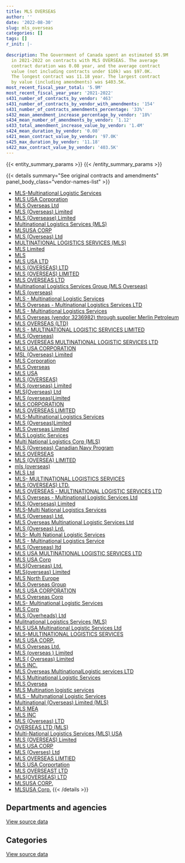 ```yaml
---
title: MLS OVERSEAS
author: ''
date: '2022-08-30'
slug: mls_overseas
categories: []
tags: []
r_init: |-
  
description: The Government of Canada spent an estimated $5.9M
  in 2021-2022 on contracts with MLS OVERSEAS. The average
  contract duration was 0.08 year, and the average contract
  value (not including contracts under $10k) was $97.0K.
  The longest contract was 11.18 year. The largest contract
  by value (including amendments) was $403.5K.
most_recent_fiscal_year_total: '5.9M'
most_recent_fiscal_year_year: '2021-2022'
s431_number_of_contracts_by_vendor: '463'
s431_number_of_contracts_by_vendor_with_amendments: '154'
s431_number_of_contracts_amendments_percentage: '33%'
s432_mean_amendment_increase_percentage_by_vendor: '18%'
s434_mean_number_of_amendments_by_vendor: '1.12'
s433_total_amendment_increase_value_by_vendor: '1.4M'
s424_mean_duration_by_vendor: '0.08'
s421_mean_contract_value_by_vendor: '97.0K'
s425_max_duration_by_vendor: '11.18'
s422_max_contract_value_by_vendor: '403.5K'
---
```


<script src="/rmarkdown-libs/htmlwidgets/htmlwidgets.js"></script>
<link href="/rmarkdown-libs/datatables-css/datatables-crosstalk.css" rel="stylesheet" />
<script src="/rmarkdown-libs/datatables-binding/datatables.js"></script>
<script src="/rmarkdown-libs/jquery/jquery-3.6.0.min.js"></script>
<link href="/rmarkdown-libs/dt-core-bootstrap/css/dataTables.bootstrap.min.css" rel="stylesheet" />
<link href="/rmarkdown-libs/dt-core-bootstrap/css/dataTables.bootstrap.extra.css" rel="stylesheet" />
<script src="/rmarkdown-libs/dt-core-bootstrap/js/jquery.dataTables.min.js"></script>
<script src="/rmarkdown-libs/dt-core-bootstrap/js/dataTables.bootstrap.min.js"></script>
<link href="/rmarkdown-libs/crosstalk/css/crosstalk.min.css" rel="stylesheet" />
<script src="/rmarkdown-libs/crosstalk/js/crosstalk.min.js"></script>
<script src="/rmarkdown-libs/htmlwidgets/htmlwidgets.js"></script>
<link href="/rmarkdown-libs/datatables-css/datatables-crosstalk.css" rel="stylesheet" />
<script src="/rmarkdown-libs/datatables-binding/datatables.js"></script>
<script src="/rmarkdown-libs/jquery/jquery-3.6.0.min.js"></script>
<link href="/rmarkdown-libs/dt-core-bootstrap/css/dataTables.bootstrap.min.css" rel="stylesheet" />
<link href="/rmarkdown-libs/dt-core-bootstrap/css/dataTables.bootstrap.extra.css" rel="stylesheet" />
<script src="/rmarkdown-libs/dt-core-bootstrap/js/jquery.dataTables.min.js"></script>
<script src="/rmarkdown-libs/dt-core-bootstrap/js/dataTables.bootstrap.min.js"></script>
<link href="/rmarkdown-libs/crosstalk/css/crosstalk.min.css" rel="stylesheet" />
<script src="/rmarkdown-libs/crosstalk/js/crosstalk.min.js"></script>

{{< entity_summary_params >}}
{{< /entity_summary_params >}}

{{< details summary="See original contracts and amendments" panel_body_class="vendor-names-list" >}}
- [MLS-Multinational Logistic Services](https://search.open.canada.ca/en/ct/?sort=contract_value_f%20desc&page=1&search_text=%22MLS-Multinational%20Logistic%20Services%22)
- [MLS USA Corporation](https://search.open.canada.ca/en/ct/?sort=contract_value_f%20desc&page=1&search_text=%22MLS%20USA%20Corporation%22)
- [MLS Overseas Ltd](https://search.open.canada.ca/en/ct/?sort=contract_value_f%20desc&page=1&search_text=%22MLS%20Overseas%20Ltd%22)
- [MLS (Overseas) Limited](https://search.open.canada.ca/en/ct/?sort=contract_value_f%20desc&page=1&search_text=%22MLS%20%28Overseas%29%20Limited%22)
- [MLS (Oversease) Limited](https://search.open.canada.ca/en/ct/?sort=contract_value_f%20desc&page=1&search_text=%22MLS%20%28Oversease%29%20Limited%22)
- [Multinational Logistics Services (MLS)](https://search.open.canada.ca/en/ct/?sort=contract_value_f%20desc&page=1&search_text=%22Multinational%20Logistics%20Services%20%28MLS%29%22)
- [MLSUSA CORP](https://search.open.canada.ca/en/ct/?sort=contract_value_f%20desc&page=1&search_text=%22MLSUSA%20CORP%22)
- [MLS (Overseas) Ltd](https://search.open.canada.ca/en/ct/?sort=contract_value_f%20desc&page=1&search_text=%22MLS%20%28Overseas%29%20Ltd%22)
- [MULTINATIONAL LOGISTICS SERVICES (MLS)](https://search.open.canada.ca/en/ct/?sort=contract_value_f%20desc&page=1&search_text=%22MULTINATIONAL%20LOGISTICS%20SERVICES%20%28MLS%29%22)
- [MLS Limited](https://search.open.canada.ca/en/ct/?sort=contract_value_f%20desc&page=1&search_text=%22MLS%20Limited%22)
- [MLS](https://search.open.canada.ca/en/ct/?sort=contract_value_f%20desc&page=1&search_text=%22MLS%22)
- [MLS USA LTD](https://search.open.canada.ca/en/ct/?sort=contract_value_f%20desc&page=1&search_text=%22MLS%20USA%20LTD%22)
- [MLS (OVERSEAS) LTD](https://search.open.canada.ca/en/ct/?sort=contract_value_f%20desc&page=1&search_text=%22MLS%20%28OVERSEAS%29%20LTD%22)
- [MLS (OVERSEAS) LIMITED](https://search.open.canada.ca/en/ct/?sort=contract_value_f%20desc&page=1&search_text=%22MLS%20%28OVERSEAS%29%20LIMITED%22)
- [MLS OVERSEAS LTD](https://search.open.canada.ca/en/ct/?sort=contract_value_f%20desc&page=1&search_text=%22MLS%20OVERSEAS%20LTD%22)
- [Multinational Logistics Services Group (MLS Overseas)](https://search.open.canada.ca/en/ct/?sort=contract_value_f%20desc&page=1&search_text=%22Multinational%20Logistics%20Services%20Group%20%28MLS%20Overseas%29%22)
- [MLS (overseas)](https://search.open.canada.ca/en/ct/?sort=contract_value_f%20desc&page=1&search_text=%22MLS%20%28overseas%29%22)
- [MLS - Multinational Logistic Services](https://search.open.canada.ca/en/ct/?sort=contract_value_f%20desc&page=1&search_text=%22MLS%20-%20Multinational%20Logistic%20Services%22)
- [MLS Overseas - Multinational Logistics Services LTD](https://search.open.canada.ca/en/ct/?sort=contract_value_f%20desc&page=1&search_text=%22MLS%20Overseas%20-%20Multinational%20Logistics%20Services%20LTD%22)
- [MLS - Multinational Logistics Services](https://search.open.canada.ca/en/ct/?sort=contract_value_f%20desc&page=1&search_text=%22MLS%20-%20Multinational%20Logistics%20Services%22)
- [MLS Overseas (vendor 3236982) through supplier Merlin Petroleum](https://search.open.canada.ca/en/ct/?sort=contract_value_f%20desc&page=1&search_text=%22MLS%20Overseas%20%28vendor%203236982%29%20through%20supplier%20Merlin%20Petroleum%22)
- [MLS OVERSEAS (LTD)](https://search.open.canada.ca/en/ct/?sort=contract_value_f%20desc&page=1&search_text=%22MLS%20OVERSEAS%20%28LTD%29%22)
- [MLS - MULTINATIONAL LOGISTIC SERVICES LIMITED](https://search.open.canada.ca/en/ct/?sort=contract_value_f%20desc&page=1&search_text=%22MLS%20-%20MULTINATIONAL%20LOGISTIC%20SERVICES%20LIMITED%22)
- [MLS (Overseas)](https://search.open.canada.ca/en/ct/?sort=contract_value_f%20desc&page=1&search_text=%22MLS%20%28Overseas%29%22)
- [MLS OVERSEAS MULTINATIONAL LOGISTIC SERVICES LTD](https://search.open.canada.ca/en/ct/?sort=contract_value_f%20desc&page=1&search_text=%22MLS%20OVERSEAS%20MULTINATIONAL%20LOGISTIC%20SERVICES%20LTD%22)
- [MLS USA CORPORATION](https://search.open.canada.ca/en/ct/?sort=contract_value_f%20desc&page=1&search_text=%22MLS%20USA%20CORPORATION%22)
- [MSL (Overseas) Limited](https://search.open.canada.ca/en/ct/?sort=contract_value_f%20desc&page=1&search_text=%22MSL%20%28Overseas%29%20Limited%22)
- [MLS Corporation](https://search.open.canada.ca/en/ct/?sort=contract_value_f%20desc&page=1&search_text=%22MLS%20Corporation%22)
- [MLS Overseas](https://search.open.canada.ca/en/ct/?sort=contract_value_f%20desc&page=1&search_text=%22MLS%20Overseas%22)
- [MLS USA](https://search.open.canada.ca/en/ct/?sort=contract_value_f%20desc&page=1&search_text=%22MLS%20USA%22)
- [MLS (OVERSEAS)](https://search.open.canada.ca/en/ct/?sort=contract_value_f%20desc&page=1&search_text=%22MLS%20%28OVERSEAS%29%22)
- [MLS (overseas) Limited](https://search.open.canada.ca/en/ct/?sort=contract_value_f%20desc&page=1&search_text=%22MLS%20%28overseas%29%20Limited%22)
- [MLS(Overseas) Ltd](https://search.open.canada.ca/en/ct/?sort=contract_value_f%20desc&page=1&search_text=%22MLS%28Overseas%29%20Ltd%22)
- [MLS (overseas)Limited](https://search.open.canada.ca/en/ct/?sort=contract_value_f%20desc&page=1&search_text=%22MLS%20%28overseas%29Limited%22)
- [MLS CORPORATION](https://search.open.canada.ca/en/ct/?sort=contract_value_f%20desc&page=1&search_text=%22MLS%20CORPORATION%22)
- [MLS OVERSEAS LIMITED](https://search.open.canada.ca/en/ct/?sort=contract_value_f%20desc&page=1&search_text=%22MLS%20OVERSEAS%20LIMITED%22)
- [MLS-Multinational Logistics Services](https://search.open.canada.ca/en/ct/?sort=contract_value_f%20desc&page=1&search_text=%22MLS-Multinational%20Logistics%20Services%22)
- [MLS (Overseas)Limited](https://search.open.canada.ca/en/ct/?sort=contract_value_f%20desc&page=1&search_text=%22MLS%20%28Overseas%29Limited%22)
- [MLS Overseas Limited](https://search.open.canada.ca/en/ct/?sort=contract_value_f%20desc&page=1&search_text=%22MLS%20Overseas%20Limited%22)
- [MLS Logistic Services](https://search.open.canada.ca/en/ct/?sort=contract_value_f%20desc&page=1&search_text=%22MLS%20Logistic%20Services%22)
- [Multi National Logistics Corp (MLS)](https://search.open.canada.ca/en/ct/?sort=contract_value_f%20desc&page=1&search_text=%22Multi%20National%20Logistics%20Corp%20%28MLS%29%22)
- [MLS (Overseas) Canadian Navy Program](https://search.open.canada.ca/en/ct/?sort=contract_value_f%20desc&page=1&search_text=%22MLS%20%28Overseas%29%20Canadian%20Navy%20Program%22)
- [MLS OVERSEAS](https://search.open.canada.ca/en/ct/?sort=contract_value_f%20desc&page=1&search_text=%22MLS%20OVERSEAS%22)
- [MLS (OVERSEA) LIMITED](https://search.open.canada.ca/en/ct/?sort=contract_value_f%20desc&page=1&search_text=%22MLS%20%28OVERSEA%29%20LIMITED%22)
- [mls (overseas)](https://search.open.canada.ca/en/ct/?sort=contract_value_f%20desc&page=1&search_text=%22mls%20%28overseas%29%22)
- [MLS Ltd](https://search.open.canada.ca/en/ct/?sort=contract_value_f%20desc&page=1&search_text=%22MLS%20Ltd%22)
- [MLS- MULTINATIONAL LOGISTICS SERVICES](https://search.open.canada.ca/en/ct/?sort=contract_value_f%20desc&page=1&search_text=%22MLS-%20MULTINATIONAL%20LOGISTICS%20SERVICES%22)
- [MLS (OVERSEAS) LTD.](https://search.open.canada.ca/en/ct/?sort=contract_value_f%20desc&page=1&search_text=%22MLS%20%28OVERSEAS%29%20LTD.%22)
- [MLS OVERSEAS - MULTINATIONAL LOGISTIC SERVICES LTD](https://search.open.canada.ca/en/ct/?sort=contract_value_f%20desc&page=1&search_text=%22MLS%20OVERSEAS%20-%20MULTINATIONAL%20LOGISTIC%20SERVICES%20LTD%22)
- [MLS Overseas - Multinational Logistic Services Ltd](https://search.open.canada.ca/en/ct/?sort=contract_value_f%20desc&page=1&search_text=%22MLS%20Overseas%20-%20Multinational%20Logistic%20Services%20Ltd%22)
- [MLS (Oversesas) Limited](https://search.open.canada.ca/en/ct/?sort=contract_value_f%20desc&page=1&search_text=%22MLS%20%28Oversesas%29%20Limited%22)
- [MLS-Multi National Logistics Services](https://search.open.canada.ca/en/ct/?sort=contract_value_f%20desc&page=1&search_text=%22MLS-Multi%20National%20Logistics%20Services%22)
- [MLS (Overseas) Ltd.](https://search.open.canada.ca/en/ct/?sort=contract_value_f%20desc&page=1&search_text=%22MLS%20%28Overseas%29%20Ltd.%22)
- [MLS Overseas Multinational Logistic Services Ltd](https://search.open.canada.ca/en/ct/?sort=contract_value_f%20desc&page=1&search_text=%22MLS%20Overseas%20Multinational%20Logistic%20Services%20Ltd%22)
- [MLS (Overseas) Lrd.](https://search.open.canada.ca/en/ct/?sort=contract_value_f%20desc&page=1&search_text=%22MLS%20%28Overseas%29%20Lrd.%22)
- [MLS- Multi National Logistic Services](https://search.open.canada.ca/en/ct/?sort=contract_value_f%20desc&page=1&search_text=%22MLS-%20Multi%20National%20Logistic%20Services%22)
- [MLS - Multinational Logistics Service](https://search.open.canada.ca/en/ct/?sort=contract_value_f%20desc&page=1&search_text=%22MLS%20-%20Multinational%20Logistics%20Service%22)
- [MLS (Overseas) ltd](https://search.open.canada.ca/en/ct/?sort=contract_value_f%20desc&page=1&search_text=%22MLS%20%28Overseas%29%20ltd%22)
- [MLS USA MULTINATIONAL LOGISTIC SERVICES LTD](https://search.open.canada.ca/en/ct/?sort=contract_value_f%20desc&page=1&search_text=%22MLS%20USA%20MULTINATIONAL%20LOGISTIC%20SERVICES%20LTD%22)
- [MLS USA Corp](https://search.open.canada.ca/en/ct/?sort=contract_value_f%20desc&page=1&search_text=%22MLS%20USA%20Corp%22)
- [MLS(Overseas) Ltd.](https://search.open.canada.ca/en/ct/?sort=contract_value_f%20desc&page=1&search_text=%22MLS%28Overseas%29%20Ltd.%22)
- [MLS(overseas) Limited](https://search.open.canada.ca/en/ct/?sort=contract_value_f%20desc&page=1&search_text=%22MLS%28overseas%29%20Limited%22)
- [MLS North Europe](https://search.open.canada.ca/en/ct/?sort=contract_value_f%20desc&page=1&search_text=%22MLS%20North%20Europe%22)
- [MLS Overseas Group](https://search.open.canada.ca/en/ct/?sort=contract_value_f%20desc&page=1&search_text=%22MLS%20Overseas%20Group%22)
- [MLS USA CORPORATION](https://search.open.canada.ca/en/ct/?sort=contract_value_f%20desc&page=1&search_text=%22MLS%20%20USA%20CORPORATION%22)
- [MLS Overseas Corp](https://search.open.canada.ca/en/ct/?sort=contract_value_f%20desc&page=1&search_text=%22MLS%20Overseas%20Corp%22)
- [MLS- Multinational Logistic Services](https://search.open.canada.ca/en/ct/?sort=contract_value_f%20desc&page=1&search_text=%22MLS-%20Multinational%20Logistic%20Services%22)
- [MLS Corp](https://search.open.canada.ca/en/ct/?sort=contract_value_f%20desc&page=1&search_text=%22MLS%20Corp%22)
- [MLS (Overheads) Ltd](https://search.open.canada.ca/en/ct/?sort=contract_value_f%20desc&page=1&search_text=%22MLS%20%28Overheads%29%20Ltd%22)
- [Mulitnational Logistics Services (MLS)](https://search.open.canada.ca/en/ct/?sort=contract_value_f%20desc&page=1&search_text=%22Mulitnational%20Logistics%20Services%20%28MLS%29%22)
- [MLS USA Multinational Logistic Services Ltd](https://search.open.canada.ca/en/ct/?sort=contract_value_f%20desc&page=1&search_text=%22MLS%20USA%20Multinational%20Logistic%20Services%20Ltd%22)
- [MLS-MULTINATIONAL LOGISTICS SERVICES](https://search.open.canada.ca/en/ct/?sort=contract_value_f%20desc&page=1&search_text=%22MLS-MULTINATIONAL%20LOGISTICS%20SERVICES%22)
- [MLS USA CORP.](https://search.open.canada.ca/en/ct/?sort=contract_value_f%20desc&page=1&search_text=%22MLS%20USA%20CORP.%22)
- [MLS Overseas Ltd.](https://search.open.canada.ca/en/ct/?sort=contract_value_f%20desc&page=1&search_text=%22MLS%20Overseas%20Ltd.%22)
- [MLS (overseas ) Limited](https://search.open.canada.ca/en/ct/?sort=contract_value_f%20desc&page=1&search_text=%22MLS%20%28overseas%20%29%20Limited%22)
- [MLS ( Overseas) Limited](https://search.open.canada.ca/en/ct/?sort=contract_value_f%20desc&page=1&search_text=%22MLS%20%28%20Overseas%29%20Limited%22)
- [MLS INC.](https://search.open.canada.ca/en/ct/?sort=contract_value_f%20desc&page=1&search_text=%22MLS%20INC.%22)
- [MLS Overseas MultinationalLogistic services LTD](https://search.open.canada.ca/en/ct/?sort=contract_value_f%20desc&page=1&search_text=%22MLS%20Overseas%20MultinationalLogistic%20services%20LTD%22)
- [MLS Multinational Logistic Services](https://search.open.canada.ca/en/ct/?sort=contract_value_f%20desc&page=1&search_text=%22MLS%20Multinational%20Logistic%20Services%22)
- [MLS Oversea](https://search.open.canada.ca/en/ct/?sort=contract_value_f%20desc&page=1&search_text=%22MLS%20Oversea%22)
- [MLS Multination logistic services](https://search.open.canada.ca/en/ct/?sort=contract_value_f%20desc&page=1&search_text=%22MLS%20Multination%20logistic%20services%22)
- [MLS - Multynational Logistic Services](https://search.open.canada.ca/en/ct/?sort=contract_value_f%20desc&page=1&search_text=%22MLS%20-%20Multynational%20Logistic%20Services%22)
- [Multinational (Overseas) Limited (MLS)](https://search.open.canada.ca/en/ct/?sort=contract_value_f%20desc&page=1&search_text=%22Multinational%20%28Overseas%29%20Limited%20%28MLS%29%22)
- [MLS MEA](https://search.open.canada.ca/en/ct/?sort=contract_value_f%20desc&page=1&search_text=%22MLS%20MEA%22)
- [MLS INC](https://search.open.canada.ca/en/ct/?sort=contract_value_f%20desc&page=1&search_text=%22MLS%20INC%22)
- [MLS (Overseas) LTD](https://search.open.canada.ca/en/ct/?sort=contract_value_f%20desc&page=1&search_text=%22MLS%20%28Overseas%29%20LTD%22)
- [OVERSEAS LTD (MLS)](https://search.open.canada.ca/en/ct/?sort=contract_value_f%20desc&page=1&search_text=%22OVERSEAS%20LTD%20%28MLS%29%22)
- [Multi-National Logistics Services (MLS) USA](https://search.open.canada.ca/en/ct/?sort=contract_value_f%20desc&page=1&search_text=%22Multi-National%20%20Logistics%20Services%20%28MLS%29%20USA%22)
- [MLS (OVERSEAS) Limited](https://search.open.canada.ca/en/ct/?sort=contract_value_f%20desc&page=1&search_text=%22MLS%20%28OVERSEAS%29%20Limited%22)
- [MLS USA CORP](https://search.open.canada.ca/en/ct/?sort=contract_value_f%20desc&page=1&search_text=%22MLS%20USA%20CORP%22)
- [MLS (Overses) Ltd](https://search.open.canada.ca/en/ct/?sort=contract_value_f%20desc&page=1&search_text=%22MLS%20%28Overses%29%20Ltd%22)
- [MLS OVERSEAS LIMTIED](https://search.open.canada.ca/en/ct/?sort=contract_value_f%20desc&page=1&search_text=%22MLS%20OVERSEAS%20LIMTIED%22)
- [MLS USA Corportation](https://search.open.canada.ca/en/ct/?sort=contract_value_f%20desc&page=1&search_text=%22MLS%20USA%20Corportation%22)
- [MLS OVERSEAST LTD](https://search.open.canada.ca/en/ct/?sort=contract_value_f%20desc&page=1&search_text=%22MLS%20OVERSEAST%20LTD%22)
- [MLS(OVERSEAS) LTD](https://search.open.canada.ca/en/ct/?sort=contract_value_f%20desc&page=1&search_text=%22MLS%28OVERSEAS%29%20LTD%22)
- [MLSUSA CORP.](https://search.open.canada.ca/en/ct/?sort=contract_value_f%20desc&page=1&search_text=%22MLSUSA%20CORP.%22)
- [MLSUSA Corp.](https://search.open.canada.ca/en/ct/?sort=contract_value_f%20desc&page=1&search_text=%22MLSUSA%20Corp.%22)
{{< /details >}}

## Departments and agencies

<div id="htmlwidget-1" style="width:100%;height:auto;" class="datatables html-widget"></div>
<script type="application/json" data-for="htmlwidget-1">{"x":{"style":"bootstrap","filter":"none","vertical":false,"data":[["<a href=\"/departments/dnd-mdn/\">National Defence<\/a>"],[14894938.16],[12781005.81],[5553453.31],[5855587.37]],"container":"<table class=\"table table-striped table-hover row-border order-column display\">\n  <thead>\n    <tr>\n      <th>Department<\/th>\n      <th>2018-2019<\/th>\n      <th>2019-2020<\/th>\n      <th>2020-2021<\/th>\n      <th>2021-2022<\/th>\n    <\/tr>\n  <\/thead>\n<\/table>","options":{"order":[[4,"desc"]],"pageLength":10,"autoWidth":true,"columnDefs":[{"targets":1,"render":"function(data, type, row, meta) {\n    return type !== 'display' ? data : DTWidget.formatCurrency(data, \"$\", 2, 3, \",\", \".\", true, null);\n  }"},{"targets":2,"render":"function(data, type, row, meta) {\n    return type !== 'display' ? data : DTWidget.formatCurrency(data, \"$\", 2, 3, \",\", \".\", true, null);\n  }"},{"targets":3,"render":"function(data, type, row, meta) {\n    return type !== 'display' ? data : DTWidget.formatCurrency(data, \"$\", 2, 3, \",\", \".\", true, null);\n  }"},{"targets":4,"render":"function(data, type, row, meta) {\n    return type !== 'display' ? data : DTWidget.formatCurrency(data, \"$\", 2, 3, \",\", \".\", true, null);\n  }"},{"width":"16%","targets":[1,2,3,4]},{"className":"dt-right","targets":[1,2,3,4]}],"orderClasses":false}},"evals":["options.columnDefs.0.render","options.columnDefs.1.render","options.columnDefs.2.render","options.columnDefs.3.render"],"jsHooks":[]}</script>
<p class="text-right">
<a href="https://github.com/GoC-Spending/contracts-data/tree/main/data/out/vendors/mls_overseas/summary_by_fiscal_year_by_department.csv" class="source-data-link btn btn-link">View source data</a>
</p>

## Categories

<div id="htmlwidget-2" style="width:100%;height:auto;" class="datatables html-widget"></div>
<script type="application/json" data-for="htmlwidget-2">{"x":{"style":"bootstrap","filter":"none","vertical":false,"data":[["<a href=\"/categories/facilities_and_construction/\">Facilities and construction<\/a>","<a href=\"/categories/office_management/\">Office management<\/a>","<a href=\"/categories/defence/\">Defence<\/a>","<a href=\"/categories/professional_services/\">Professional services<\/a>","<a href=\"/categories/industrial_products_and_services/\">Industrial products and services<\/a>"],[null,1285736.23,909965.41,12699236.53,null],[null,1686796.17,1718550.87,9375658.77,null],[20627.71,1624523.06,1503261,2222204.14,182837.4],[null,1705586.93,2427.78,4147572.65,null]],"container":"<table class=\"table table-striped table-hover row-border order-column display\">\n  <thead>\n    <tr>\n      <th>Category<\/th>\n      <th>2018-2019<\/th>\n      <th>2019-2020<\/th>\n      <th>2020-2021<\/th>\n      <th>2021-2022<\/th>\n    <\/tr>\n  <\/thead>\n<\/table>","options":{"order":[[4,"desc"]],"dom":"t","pageLength":30,"autoWidth":true,"columnDefs":[{"targets":1,"render":"function(data, type, row, meta) {\n    return type !== 'display' ? data : DTWidget.formatCurrency(data, \"$\", 2, 3, \",\", \".\", true, null);\n  }"},{"targets":2,"render":"function(data, type, row, meta) {\n    return type !== 'display' ? data : DTWidget.formatCurrency(data, \"$\", 2, 3, \",\", \".\", true, null);\n  }"},{"targets":3,"render":"function(data, type, row, meta) {\n    return type !== 'display' ? data : DTWidget.formatCurrency(data, \"$\", 2, 3, \",\", \".\", true, null);\n  }"},{"targets":4,"render":"function(data, type, row, meta) {\n    return type !== 'display' ? data : DTWidget.formatCurrency(data, \"$\", 2, 3, \",\", \".\", true, null);\n  }"},{"width":"16%","targets":[1,2,3,4]},{"className":"dt-right","targets":[1,2,3,4]}],"orderClasses":false,"lengthMenu":[10,25,30,50,100]}},"evals":["options.columnDefs.0.render","options.columnDefs.1.render","options.columnDefs.2.render","options.columnDefs.3.render"],"jsHooks":[]}</script>
<p class="text-right">
<a href="https://github.com/GoC-Spending/contracts-data/tree/main/data/out/vendors/mls_overseas/summary_by_fiscal_year_by_category.csv" class="source-data-link btn btn-link">View source data</a>
</p>
